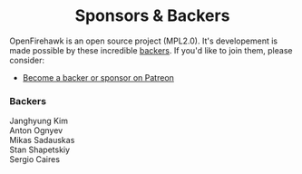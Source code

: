 <h1 align="center">Sponsors &amp; Backers</h1>

OpenFirehawk is an open source project (MPL2.0).  It's developement is made possible by these incredible [backers](https://github.com/firehawkvfx/openfirehawk/blob/master/BACKERS.md). If you'd like to join them, please consider:

- [Become a backer or sponsor on Patreon](https://www.patreon.com/openfirehawk)

### Backers

Janghyung Kim   
Anton Ognyev  
Mikas Sadauskas  
Stan Shapetskiy  
Sergio Caires  
<!--stackedit_data:
eyJoaXN0b3J5IjpbMTU1NTczNDcwNSwxMzY4NTcxNDk1LDk3Nz
A4MzgwNSwxNDU0MDIwODAyXX0=
-->